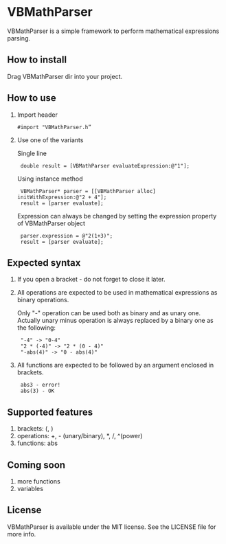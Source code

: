 VBMathParser
============

VBMathParser is a simple framework to perform mathematical expressions parsing.

## How to install
Drag VBMathParser dir into your project.

## How to use

1. Import header

    `#import "VBMathParser.h”`

2. Use one of the variants

    Single line

        double result = [VBMathParser evaluateExpression:@"1"];

    Using instance method

        VBMathParser* parser = [[VBMathParser alloc] initWithExpression:@"2 + 4"];
        result = [parser evaluate];

    Expression can always be changed by setting the expression property of VBMathParser object

        parser.expression = @"2(1+3)";
        result = [parser evaluate];

## Expected syntax
1. If you open a bracket - do not forget to close it later.
2. All operations are expected to be used in mathematical expressions as binary operations. 

    Only "-" operation can be used both as binary and as unary one. Actually unary minus operation is always replaced by a binary one as the following: 

        "-4" -> "0-4"
        "2 * (-4)" -> "2 * (0 - 4)"
        "-abs(4)" -> "0 - abs(4)"

3. All functions are expected to be followed by an argument enclosed in brackets.  

        abs3 - error!
        abs(3) - OK

## Supported features
1. brackets: (, )
2. operations: +, - (unary/binary), *, /, ^(power)
3. functions: abs

## Coming soon
1. more functions 
2. variables

## License
VBMathParser is available under the MIT license. See the LICENSE file for more info.
